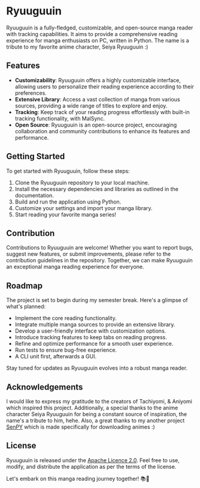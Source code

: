 # Ryuuguuin

Ryuuguuin is a fully-fledged, customizable, and open-source manga reader with tracking capabilities. It aims to provide a comprehensive reading experience for manga enthusiasts on PC, written in Python. The name is a tribute to my favorite anime character, Seiya Ryuuguuin :)

## Features

- **Customizability**: Ryuuguuin offers a highly customizable interface, allowing users to personalize their reading experience according to their preferences.
- **Extensive Library**: Access a vast collection of manga from various sources, providing a wide range of titles to explore and enjoy.
- **Tracking**: Keep track of your reading progress effortlessly with built-in tracking functionality, with MalSync.
- **Open Source**: Ryuuguuin is an open-source project, encouraging collaboration and community contributions to enhance its features and performance.

## Getting Started

To get started with Ryuuguuin, follow these steps:

1. Clone the Ryuuguuin repository to your local machine.
2. Install the necessary dependencies and libraries as outlined in the documentation.
3. Build and run the application using Python.
4. Customize your settings and import your manga library.
5. Start reading your favorite manga series!

## Contribution

Contributions to Ryuuguuin are welcome! Whether you want to report bugs, suggest new features, or submit improvements, please refer to the contribution guidelines in the repository. Together, we can make Ryuuguuin an exceptional manga reading experience for everyone.

## Roadmap

The project is set to begin during my semester break. Here's a glimpse of what's planned:

- Implement the core reading functionality.
- Integrate multiple manga sources to provide an extensive library.
- Develop a user-friendly interface with customization options.
- Introduce tracking features to keep tabs on reading progress.
- Refine and optimize performance for a smooth user experience.
- Run tests to ensure bug-free experience.
- A CLI unit first, afterwards a GUI.

Stay tuned for updates as Ryuuguuin evolves into a robust manga reader.

## Acknowledgements

I would like to express my gratitude to the creators of Tachiyomi, & Aniyomi which inspired this project. Additionally, a special thanks to the anime character Seiya Ryuuguuin for being a constant source of inspiration, the name's a tribute to him, hehe.
Also, a great thanks to my another project [SenPY](https://github.com/FireHead90544/SenPY) which is made specifically for downloading animes :)

## License

Ryuuguuin is released under the [Apache Licence 2.0](https://github.com/FireHead90544/Ryuuguuin/blob/main/LICENSE). Feel free to use, modify, and distribute the application as per the terms of the license.

Let's embark on this manga reading journey together! 📚🎉
